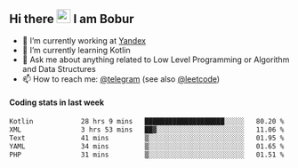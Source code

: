## Hi there <img src="https://media.giphy.com/media/hvRJCLFzcasrR4ia7z/giphy.gif" width="25px" height="25px"> I am Bobur

- 💼 I’m currently working at [Yandex](https://yandex.ru/)
- 🌱 I’m currently learning Kotlin
- 💬 Ask me about anything related to Low Level Programming or Algorithm and Data Structures
- 📫 How to reach me: [@telegram](https://t.me/octoant) (see also [@leetcode](https://leetcode.com/octoant/))    

#### Coding stats in last week

<!--START_SECTION:waka-->

```txt
Kotlin            28 hrs 9 mins   ████████████████████░░░░░   80.20 %
XML               3 hrs 53 mins   ██▓░░░░░░░░░░░░░░░░░░░░░░   11.06 %
Text              41 mins         ▒░░░░░░░░░░░░░░░░░░░░░░░░   01.95 %
YAML              34 mins         ▒░░░░░░░░░░░░░░░░░░░░░░░░   01.65 %
PHP               31 mins         ▒░░░░░░░░░░░░░░░░░░░░░░░░   01.51 %
```

<!--END_SECTION:waka-->
